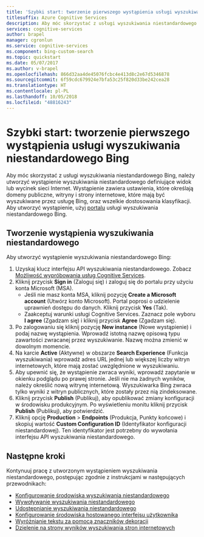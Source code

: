 ```yaml
---
title: 'Szybki start: tworzenie pierwszego wystąpienia usługi wyszukiwania niestandardowego Bing'
titlesuffix: Azure Cognitive Services
description: Aby móc skorzystać z usługi wyszukiwania niestandardowego Bing, należy utworzyć wystąpienie wyszukiwania niestandardowego definiujące widok lub wycinek sieci Internet. Wystąpienie zawiera ustawienia określające domeny publiczne, lokacje podrzędne i strony internetowe, które mają być przeszukiwane przez usługę Bing, oraz wszelkie dostosowania klasyfikacji.
services: cognitive-services
author: brapel
manager: cgronlun
ms.service: cognitive-services
ms.component: bing-custom-search
ms.topic: quickstart
ms.date: 05/07/2017
ms.author: v-brapel
ms.openlocfilehash: 866d32aa4de45076fcbc4e413d8c2e67d5346878
ms.sourcegitcommit: 6f59cdc679924e7bfa53c25f820d33be242cea28
ms.translationtype: HT
ms.contentlocale: pl-PL
ms.lasthandoff: 10/05/2018
ms.locfileid: "48816243"
---
```

# <a name="quickstart-create-your-first-bing-custom-search-instance"></a>Szybki start: tworzenie pierwszego wystąpienia usługi wyszukiwania niestandardowego Bing
Aby móc skorzystać z usługi wyszukiwania niestandardowego Bing, należy utworzyć wystąpienie wyszukiwania niestandardowego definiujące widok lub wycinek sieci Internet. Wystąpienie zawiera ustawienia, które określają domeny publiczne, witryny i strony internetowe, które mają być wyszukiwane przez usługę Bing, oraz wszelkie dostosowania klasyfikacji. Aby utworzyć wystąpienie, użyj [portalu](https://customsearch.ai) usługi wyszukiwania niestandardowego Bing. 

## <a name="create-a-custom-search-instance"></a>Tworzenie wystąpienia wyszukiwania niestandardowego

Aby utworzyć wystąpienie wyszukiwania niestandardowego Bing:

1.  Uzyskaj klucz interfejsu API wyszukiwania niestandardowego. Zobacz [Możliwość wypróbowania usług Cognitive Services](https://azure.microsoft.com/try/cognitive-services/?api=bing-custom-search).
2.  Kliknij przycisk **Sign in** (Zaloguj się) i zaloguj się do portalu przy użyciu konta Microsoft (MSA). 
    - Jeśli nie masz konta MSA, kliknij pozycję **Create a Microsoft account** (Utwórz konto Microsoft). Portal poprosi o udzielenie uprawnień dostępu do danych. Kliknij przycisk **Yes** (Tak).
    - Zaakceptuj warunki usługi Cognitive Services. Zaznacz pole wyboru **I agree** (Zgadzam się) i kliknij przycisk **Agree** (Zgadzam się).  
3.  Po zalogowaniu się kliknij pozycję **New instance** (Nowe wystąpienie) i podaj nazwę wystąpienia. Wprowadź istotną nazwę opisową typu zawartości zwracanej przez wyszukiwanie. Nazwę można zmienić w dowolnym momencie. 
4.  Na karcie **Active** (Aktywne) w obszarze **Search Experience** (Funkcja wyszukiwania) wprowadź adres URL jednej lub większej liczby witryn internetowych, które mają zostać uwzględnione w wyszukiwaniu.
5.  Aby upewnić się, że wystąpienie zwraca wyniki, wprowadź zapytanie w okienku podglądu po prawej stronie. Jeśli nie ma żadnych wyników, należy określić nową witrynę internetową. Wyszukiwarka Bing zwraca tylko wyniki z witryn publicznych, które zostały przez nią zindeksowane.
6.  Kliknij przycisk **Publish** (Publikuj), aby opublikować zmiany konfiguracji w środowisku produkcyjnym. Po wyświetleniu monitu kliknij przycisk **Publish** (Publikuj), aby potwierdzić.
7.  Kliknij opcję **Production** > **Endpoints** (Produkcja, Punkty końcowe) i skopiuj wartość **Custom Configuration ID** (Identyfikator konfiguracji niestandardowej). Ten identyfikator jest potrzebny do wywołania interfejsu API wyszukiwania niestandardowego.

## <a name="next-steps"></a>Następne kroki

Kontynuuj pracę z utworzonym wystąpieniem wyszukiwania niestandardowego, postępując zgodnie z instrukcjami w następujących przewodnikach:

- [Konfigurowanie środowiska wyszukiwania niestandardowego](./define-your-custom-view.md)
- [Wywoływanie wyszukiwania niestandardowego](./search-your-custom-view.md)
- [Udostępnianie wyszukiwania niestandardowego](./share-your-custom-search.md)
- [Konfigurowanie środowiska hostowanego interfejsu użytkownika](./hosted-ui.md)
- [Wyróżnianie tekstu za pomocą znaczników dekoracji](./hit-highlighting.md)
- [Dzielenie na strony wyników wyszukiwania stron internetowych](./page-webpages.md)
